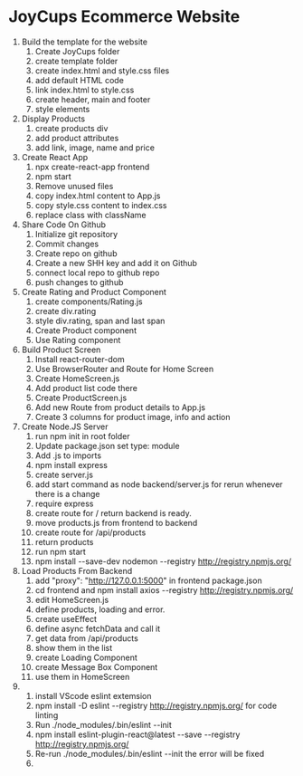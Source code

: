 # JoyCups Ecommerce Website
1. Build the template for the website
   1. Create JoyCups folder
   2. create template folder
   3. create index.html and style.css files
   4. add default HTML code
   5. link index.html to style.css
   6. create header, main and footer
   7. style elements
2. Display Products
   1. create products div
   2. add product attributes
   3. add link, image, name and price
3. Create React App
   1. npx create-react-app frontend
   2. npm start
   3. Remove unused files
   4. copy index.html content to App.js
   5. copy style.css content to index.css
   6. replace class with className
4. Share Code On Github
   1. Initialize git repository
   2. Commit changes
   3. Create repo on github
   4. Create a new SHH key and add it on Github
   5. connect local repo to github repo
   6. push changes to github
5. Create Rating and Product Component
   1. create components/Rating.js
   2. create div.rating
   3. style div.rating, span and last span
   4. Create Product component
   5. Use Rating component
6. Build Product Screen
   1. Install react-router-dom
   2. Use BrowserRouter and Route for Home Screen
   3. Create HomeScreen.js
   4. Add product list code there
   5. Create ProductScreen.js
   6. Add new Route from product details to App.js
   7. Create 3 columns for product image, info and action
7. Create Node.JS Server
   1. run npm init in root folder
   2. Update package.json set type: module
   3. Add .js to imports
   4. npm install express
   5. create server.js
   6. add start command as node backend/server.js for rerun whenever there is a change
   7. require express
   8. create route for / return backend is ready.
   9. move products.js from frontend to backend
   10. create route for /api/products
   11. return products
   12. run npm start
   13. npm install --save-dev nodemon --registry http://registry.npmjs.org/
8. Load Products From Backend
   1. add "proxy": "http://127.0.0.1:5000" in frontend package.json
   2. cd frontend and npm install axios --registry http://registry.npmjs.org/
   3. edit HomeScreen.js
   4. define products, loading and error.
   5. create useEffect
   6. define async fetchData and call it
   7. get data from /api/products
   8. show them in the list
   9. create Loading Component
   10. create Message Box Component
   11. use them in HomeScreen
9. 1. install VScode eslint extemsion 
   2. npm install -D eslint --registry http://registry.npmjs.org/ for code linting
   3. Run ./node_modules/.bin/eslint --init
   4. npm install eslint-plugin-react@latest --save --registry http://registry.npmjs.org/
   5. Re-run ./node_modules/.bin/eslint --init the error will be fixed
   6. 
